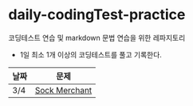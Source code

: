 # daily-codingTest-practice
코딩테스트 연습 및 markdown 문법 연습을 위한 레파지토리
* 1일 최소 1개 이상의 코딩테스트를 풀고 기록한다.

|날짜|문제|
|-|-|
|3/4|[Sock Merchant](https://github.com/kys9261/daily-codingTest-practice/blob/master/hackerrank/interview-preparation-kit/warm-up%20challenges/sock-merchant.md)
